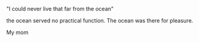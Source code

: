 "I could never live that far from the ocean" 

the ocean served no practical function. The ocean was there for pleasure. 


My mom